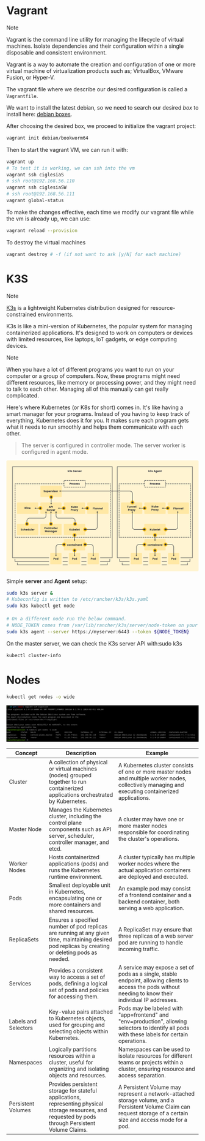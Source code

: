 # Vagrant

> [!NOTE]
> Vagrant is the command line utility for managing the lifecycle of virtual machines. Isolate dependencies and their configuration within a single disposable and consistent environment.

Vagrant is a way to automate the creation and configuration of one or more virtual machine of virtualization products such as; VirtualBox, VMware Fusion, or Hyper-V.

The vagrant file where we describe our desired configuration is called a `Vagrantfile`.

We want to install the latest debian, so we need to search our desired *box* to install here: [debian boxes](https://app.vagrantup.com/debian).

After choosing the desired box, we proceed to initialize the vagrant project:

```bash
vagrant init debian/bookworm64
```

Then to start the vagrant VM, we can run it with: 

```bash
vagrant up
# To test it is working, we can ssh into the vm
vagrant ssh ciglesiaS
# ssh root@192.168.56.110
vagrant ssh ciglesiaSW
# ssh root@192.168.56.111
vagrant global-status
```

To make the changes effective, each time we modify our vagrant file while the vm is already up, we can use:

```bash
vagrant reload --provision
```

To destroy the virtual machines
```bash
vagrant destroy # -f (if not want to ask [y/N] for each machine)
```

# K3S

> [!NOTE]
> [K3s](https://k3s.io/) is a lightweight Kubernetes distribution designed for resource-constrained environments.

K3s is like a mini-version of Kubernetes, the popular system for managing containerized applications. It's designed to work on computers or devices with limited resources, like laptops, IoT gadgets, or edge computing devices.

> [!NOTE]
> When you have a lot of different programs you want to run on your computer or a group of computers. Now, these programs might need different resources, like memory or processing power, and they might need to talk to each other. Managing all of this manually can get really complicated.
>
> Here's where Kubernetes (or K8s for short) comes in. It's like having a smart manager for your programs. Instead of you having to keep track of everything, Kubernetes does it for you. It makes sure each program gets what it needs to run smoothly and helps them communicate with each other.

> The server is configured in controller mode.
> The server worker is configured in agent mode.

![K3s](/docs/k3s.svg)

Simple **server** and **Agent** setup:
```bash
sudo k3s server &
# Kubeconfig is written to /etc/rancher/k3s/k3s.yaml
sudo k3s kubectl get node

# On a different node run the below command. 
# NODE_TOKEN comes from /var/lib/rancher/k3s/server/node-token on your server
sudo k3s agent --server https://myserver:6443 --token ${NODE_TOKEN}
```

On the master server, we can check the K3s server API with:sudo k3s 
```bash
kubectl cluster-info
```

# Nodes

```bash
kubectl get nodes -o wide
```

![p1](../docs/p1.png)

| Concept               | Description                                                                                                                                                     | Example                                                                                                                                                                  |
|-----------------------|-----------------------------------------------------------------------------------------------------------------------------------------------------------------|--------------------------------------------------------------------------------------------------------------------------------------------------------------------------|
| Cluster               | A collection of physical or virtual machines (nodes) grouped together to run containerized applications orchestrated by Kubernetes.                              | A Kubernetes cluster consists of one or more master nodes and multiple worker nodes, collectively managing and executing containerized applications.                     |
| Master Node           | Manages the Kubernetes cluster, including the control plane components such as API server, scheduler, controller manager, and etcd.                             | A cluster may have one or more master nodes responsible for coordinating the cluster's operations.                                                                      |
| Worker Nodes          | Hosts containerized applications (pods) and runs the Kubernetes runtime environment.                                                                             | A cluster typically has multiple worker nodes where the actual application containers are deployed and executed.                                                         |
| Pods                  | Smallest deployable unit in Kubernetes, encapsulating one or more containers and shared resources.                                                              | An example pod may consist of a frontend container and a backend container, both serving a web application.                                                              |
| ReplicaSets           | Ensures a specified number of pod replicas are running at any given time, maintaining desired pod replicas by creating or deleting pods as needed.                 | A ReplicaSet may ensure that three replicas of a web server pod are running to handle incoming traffic.                                                                  |
| Services              | Provides a consistent way to access a set of pods, defining a logical set of pods and policies for accessing them.                                               | A service may expose a set of pods as a single, stable endpoint, allowing clients to access the pods without needing to know their individual IP addresses.           |
| Labels and Selectors | Key-value pairs attached to Kubernetes objects, used for grouping and selecting objects within Kubernetes.                                                     | Pods may be labeled with "app=frontend" and "env=production", allowing selectors to identify all pods with these labels for certain operations.                       |
| Namespaces            | Logically partitions resources within a cluster, useful for organizing and isolating objects and resources.                                                     | Namespaces can be used to isolate resources for different teams or projects within a cluster, ensuring resource and access separation.                                   |
| Persistent Volumes    | Provides persistent storage for stateful applications, representing physical storage resources, and requested by pods through Persistent Volume Claims.        | A Persistent Volume may represent a network-attached storage volume, and a Persistent Volume Claim can request storage of a certain size and access mode for a pod. |
